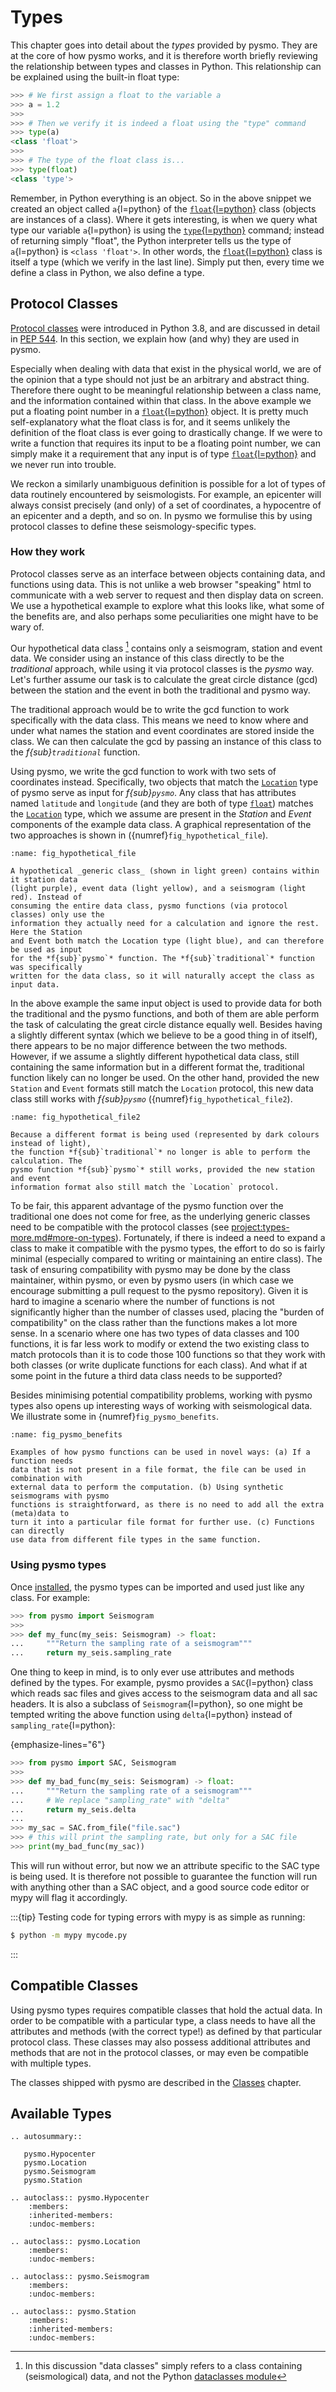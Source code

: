 # Types

This chapter goes into detail about the *types* provided by pysmo. They are at the core
of how pysmo works, and it is therefore worth briefly reviewing the relationship between
types and classes in Python. This relationship can be explained using the built-in float
type:

```python
>>> # We first assign a float to the variable a
>>> a = 1.2
>>>
>>> # Then we verify it is indeed a float using the "type" command
>>> type(a)
<class 'float'>
>>>
>>> # The type of the float class is...
>>> type(float)
<class 'type'>
```

Remember, in Python everything is an object. So in the above snippet we created an object
called `a`{l=python} of the [`float`{l=python}](inv:python#float) class (objects are
instances of a class). Where it gets interesting, is when we query what type our variable
`a`{l=python} is using the [`type`{l=python}](inv:python:py#type) command; instead of
returning simply "float", the Python interpreter tells us the type of `a`{l=python} is
`<class 'float'>`. In other words, the [`float`{l=python}](inv:python#float)
class is itself a type (which we verify in the last line). Simply put then, every time we
define a class in Python, we also define a type.


## Protocol Classes

[Protocol classes](inv:mypy#protocols) were introduced in Python 3.8, and are discussed
in detail in [PEP 544](https://peps.python.org/pep-0544/). In this section, we explain
how (and why) they are used in pysmo.

Especially when dealing with data that exist in the physical world, we are of the
opinion that a type should not just be an arbitrary and abstract thing. Therefore
there ought to be meaningful relationship between a class name, and the information
contained within that class. In the above example we put a floating point number in a
[`float`{l=python}](inv:python#float) object. It is pretty much self-explanatory what the
float class is for, and it seems unlikely the definition of the float class is ever going
to drastically change. If we were to write a function that requires its input to be a
floating point number, we can simply make it a requirement that any input is of type
[`float`{l=python}](inv:python#float) and we never run into trouble.

We reckon a similarly unambiguous definition is possible for a lot of types of data
routinely encountered by seismologists. For example, an epicenter will always consist
precisely (and only) of a set of coordinates, a hypocentre of an epicenter and a depth,
and so on. In pysmo we formulise this by using protocol classes to define these
seismology-specific types.


### How they work

Protocol classes serve as an interface between objects containing data, and functions
using data. This is not unlike a web browser "speaking" html to communicate with a web
server to request and then display data on screen. We use a hypothetical example to
explore what this looks like, what some of the benefits are, and also perhaps some
peculiarities one might have to be wary of.

Our hypothetical data class [^dataclass] contains only a seismogram, station and event
data. We consider using an instance of this class directly to be the *traditional*
approach, while using it via protocol classes is the *pysmo* way. Let's further assume
our task is to calculate the great circle distance (gcd) between the station and the
event in both the traditional and pysmo way.

The traditional approach would be to write the gcd function to work specifically with the
data class. This means we need to know where and under what names the station and event
coordinates are stored inside the class. We can then calculate the gcd by passing an
instance of this class to the *f{sub}`traditional`* function.

Using pysmo, we write the gcd function to work with two sets of coordinates instead.
Specifically, two objects that match the [`Location`](project:types.md#pysmo.Location)
type of pysmo serve as input for *f{sub}`pysmo`*. Any class that has attributes named
`latitude` and `longitude` (and they are both of type [`float`](inv:python#float))
matches the [`Location`](project:types.md#pysmo.Location) type, which we assume are
present in the *Station* and *Event* components of the example data class. A graphical
representation of the two approaches is shown in ({numref}`fig_hypothetical_file`).


```{figure} images/hypothetical_file.png
:name: fig_hypothetical_file

A hypothetical _generic class_ (shown in light green) contains within it station data
(light purple), event data (light yellow), and a seismogram (light red). Instead of
consuming the entire data class, pysmo functions (via protocol classes) only use the
information they actually need for a calculation and ignore the rest. Here the Station
and Event both match the Location type (light blue), and can therefore be used as input
for the *f{sub}`pysmo`* function. The *f{sub}`traditional`* function was specifically
written for the data class, so it will naturally accept the class as input data.
```

In the above example the same input object is used to provide data for both the
traditional and the pysmo functions, and both of them are able perform the task of
calculating the great circle distance equally well. Besides having a slightly different
syntax (which we believe to be a good thing in of itself), there appears to be no major
difference between the two methods. However, if we assume a slightly different
hypothetical data class, still containing the same information but in a different
format the, traditional function likely can no longer be used. On the other hand,
provided the new `Station` and `Event` formats still match the `Location` protocol, this
new data class still works with *f{sub}`pysmo`* ({numref}`fig_hypothetical_file2`).

```{figure} images/hypothetical_file2.png
:name: fig_hypothetical_file2

Because a different format is being used (represented by dark colours instead of light),
the function *f{sub}`traditional`* no longer is able to perform the calculation. The
pysmo function *f{sub}`pysmo`* still works, provided the new station and event
information format also still match the `Location` protocol.
```

To be fair, this apparent advantage of the pysmo function over the traditional one does
not come for free, as the underlying generic classes need to be compatible with the
protocol classes (see <project:types-more.md#more-on-types>). Fortunately, if there is
indeed a need to expand a class to make it compatible with the pysmo types, the effort to
do so is fairly minimal (especially compared to writing or maintaining an entire class).
The task of ensuring compatibility with pysmo may be done by the class maintainer, within
pysmo, or even by pysmo users (in which case we encourage submitting a pull request to
the pysmo repository). Given it is hard to imagine a scenario where the number of
functions is not significantly higher than the number of classes used, placing the
"burden of compatibility" on the class rather than the functions makes a lot more sense.
In a scenario where one has two types of data classes and 100 functions, it is far less
work to modify or extend the two existing class to match protocols than it is to code
those 100 functions so that they work with both classes (or write duplicate functions for
each class). And what if at some point in the future a third data class needs to be
supported?

Besides minimising potential compatibility problems, working with pysmo types also opens
up interesting ways of working with seismological data. We illustrate some in
{numref}`fig_pysmo_benefits`.

```{figure} images/pysmo_benefits.png
:name: fig_pysmo_benefits

Examples of how pysmo functions can be used in novel ways: (a) If a function needs
data that is not present in a file format, the file can be used in combination with
external data to perform the computation. (b) Using synthetic seismograms with pysmo
functions is straightforward, as there is no need to add all the extra (meta)data to
turn it into a particular file format for further use. (c) Functions can directly
use data from different file types in the same function.
```


### Using pysmo types

Once [installed](project:installation.md#installing-pysmo), the pysmo types can be
imported and used just like any class. For example:

```python
>>> from pysmo import Seismogram
>>>
>>> def my_func(my_seis: Seismogram) -> float:
...     """Return the sampling rate of a seismogram"""
...     return my_seis.sampling_rate
```

One thing to keep in mind, is to only ever use attributes and methods defined by the
types. For example, pysmo provides a `SAC`{l=python} class which reads sac files and
gives access to the seismogram data and all sac headers. It is also a subclass of
`Seismogram`{l=python}, so one might be tempted writing the above function using
`delta`{l=python} instead of `sampling_rate`{l=python}:

{emphasize-lines="6"}
```python
>>> from pysmo import SAC, Seismogram
>>>
>>> def my_bad_func(my_seis: Seismogram) -> float:
...     """Return the sampling rate of a seismogram"""
...     # We replace "sampling_rate" with "delta"
...     return my_seis.delta
...
>>> my_sac = SAC.from_file("file.sac")
>>> # this will print the sampling rate, but only for a SAC file
>>> print(my_bad_func(my_sac))
```

This will run without error, but now we an attribute specific to the SAC type is being
used. It is therefore not possible to guarantee the function will run with anything other
than a SAC object, and a good source code editor or mypy will flag it accordingly.

:::{tip}
Testing code for typing errors with mypy is as simple as running:

```bash
$ python -m mypy mycode.py
```
:::


## Compatible Classes

Using pysmo types requires compatible classes that hold the actual data. In order to be
compatible with a particular type, a class needs to have all the attributes and methods
(with the correct type!) as defined by that particular protocol class. These classes may
also possess additional attributes and methods that are not in the protocol classes, or
may even be compatible with multiple types.

The classes shipped with pysmo are described in the
[Classes](<project:classes.md#classes>) chapter.

## Available Types

```{eval-rst}
.. autosummary::

   pysmo.Hypocenter
   pysmo.Location
   pysmo.Seismogram
   pysmo.Station
```

```{eval-rst}
.. autoclass:: pysmo.Hypocenter
    :members:
    :inherited-members:
    :undoc-members:

.. autoclass:: pysmo.Location
    :members:
    :undoc-members:

.. autoclass:: pysmo.Seismogram
    :members:
    :undoc-members:

.. autoclass:: pysmo.Station
    :members:
    :inherited-members:
    :undoc-members:
```



[^dataclass]: In this discussion "data classes" simply refers to a class containing
(seismological) data, and not the Python [dataclasses module](inv:python#dataclasses)
